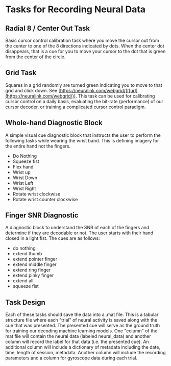 # Tasks for Recording Neural Data

## Radial 8 / Center Out Task
Basic cursor control calibration task where you move the cursor out from the center to one of the 8 directions indicated by dots. 
When the center dot disappears, that is a cue for you to move your cursor to the dot that is green from the center of the circle.

## Grid Task
Squares in a grid randomly are turned green indicating you to move to that grid and click down. See 
[https://neuralink.com/webgrid/]([url](https://neuralink.com/webgrid/)). This task can be used for calibrating cursor control on 
a daily basis, evaluating the bit-rate (performance) of our cursor decoder, or training a complicated cursor control paradigm.

## Whole-hand Diagnostic Block
A simple visual cue diagnostic block that instructs the user to perform the following tasks while wearing the wrist band. This is defining imagery for
the entire hand not the fingers.
- Do Nothing
- Squeeze fist
- Flex hand
- Wrist up
- Wrist Down
- Wrist Left
- Wrist Right
- Rotate wrist clockwise
- Rotate wrist counter clockwise

## Finger SNR Diagnostic
A diagnostic block to understand the SNR of each of the fingers and determine if they are decodable or not. The user starts with their
hand closed in a light fist. The cues are as follows:
- do nothing
- extend thumb
- extend pointer finger
- extend middle finger
- extend ring finger
- extend pinky finger
- extend all
- squeeze fist

## Task Design
Each of these tasks should save the data into a .mat file. This is a tabular structure file where each "trial" of neural activity is saved along 
with the cue that was presented. The presented cue will serve as the ground truth for training our decoding machine learning models. One "column" of
the mat file will contain the neural data (labeled neural_data) and another column will record the label for that data (i.e. the presented cue). 
An additional column will include a dictionary of metadata including the date, time, length of session, metadata. Another column will include the 
recording parameters and a column for gyroscope data during each trial. 

